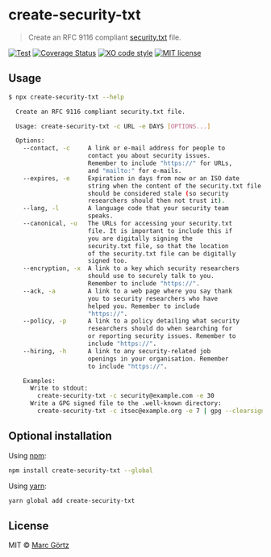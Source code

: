 # create-security-txt

> Create an RFC 9116 compliant [security.txt](https://www.rfc-editor.org/rfc/rfc9116) file.

[![Test](https://github.com/mrcgrtz/create-security-txt/actions/workflows/test.yml/badge.svg)](https://github.com/mrcgrtz/create-security-txt/actions/workflows/test.yml)
[![Coverage Status](https://coveralls.io/repos/github/mrcgrtz/create-security-txt/badge.svg?branch=main)](https://coveralls.io/github/mrcgrtz/create-security-txt?branch=main)
[![XO code style](https://img.shields.io/badge/code_style-XO-5ed9c7.svg)](https://github.com/xojs/xo)
[![MIT license](https://img.shields.io/github/license/mrcgrtz/create-security-txt.svg)](https://github.com/mrcgrtz/create-security-txt/blob/main/LICENSE.md)

## Usage

```bash
$ npx create-security-txt --help

  Create an RFC 9116 compliant security.txt file.

  Usage: create-security-txt -c URL -e DAYS [OPTIONS...]

  Options:
    --contact, -c     A link or e-mail address for people to
                      contact you about security issues. 
                      Remember to include "https://" for URLs,
                      and "mailto:" for e-mails.
    --expires, -e     Expiration in days from now or an ISO date
                      string when the content of the security.txt file
                      should be considered stale (so security
                      researchers should then not trust it).
    --lang, -l        A language code that your security team
                      speaks.
    --canonical, -u   The URLs for accessing your security.txt
                      file. It is important to include this if
                      you are digitally signing the
                      security.txt file, so that the location
                      of the security.txt file can be digitally
                      signed too.
    --encryption, -x  A link to a key which security researchers
                      should use to securely talk to you.
                      Remember to include "https://".
    --ack, -a         A link to a web page where you say thank
                      you to security researchers who have
                      helped you. Remember to include
                      "https://".
    --policy, -p      A link to a policy detailing what security
                      researchers should do when searching for
                      or reporting security issues. Remember to
                      include "https://".
    --hiring, -h      A link to any security-related job
                      openings in your organisation. Remember
                      to include "https://".

    Examples:
      Write to stdout:
        create-security-txt -c security@example.com -e 30
      Write a GPG signed file to the .well-known directory:
        create-security-txt -c itsec@example.org -e 7 | gpg --clearsign > .well-known/security.txt
```

## Optional installation

Using [npm](https://www.npmjs.com/get-npm):

```bash
npm install create-security-txt --global
```

Using [yarn](https://yarnpkg.com/):

```bash
yarn global add create-security-txt
```

## License

MIT © [Marc Görtz](https://marcgoertz.de/)
